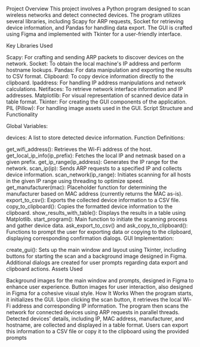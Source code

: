 Project Overview
This project involves a Python program designed to scan wireless networks and detect connected devices. The program utilizes several libraries, including Scapy for ARP requests, Socket for retrieving device information, and Pandas for handling data export. The GUI is crafted using Figma and implemented with Tkinter for a user-friendly interface.

Key Libraries Used

Scapy: For crafting and sending ARP packets to discover devices on the network.
Socket: To obtain the local machine's IP address and perform hostname lookups.
Pandas: For data manipulation and exporting the results to CSV format.
Clipboard: To copy device information directly to the clipboard.
Ipaddress: For handling IP address manipulations and network calculations.
Netifaces: To retrieve network interface information and IP addresses.
Matplotlib: For visual representation of scanned device data in table format.
Tkinter: For creating the GUI components of the application.
PIL (Pillow): For handling image assets used in the GUI.
Script Structure and Functionality

Global Variables:

devices: A list to store detected device information.
Function Definitions:

get_wifi_address(): Retrieves the Wi-Fi address of the host.
get_local_ip_info(ip_prefix): Fetches the local IP and netmask based on a given prefix.
get_ip_range(ip_address): Generates the IP range for the network.
scan_ip(ip): Sends ARP requests to a specified IP and collects device information.
scan_network(ip_range): Initiates scanning for all hosts in the given IP range using threading to optimize speed.
get_manufacturer(mac): Placeholder function for determining the manufacturer based on MAC address (currently returns the MAC as-is).
export_to_csv(): Exports the collected device information to a CSV file.
copy_to_clipboard(): Copies the formatted device information to the clipboard.
show_results_with_table(): Displays the results in a table using Matplotlib.
start_program(): Main function to initiate the scanning process and gather device data.
ask_export_to_csv() and ask_copy_to_clipboard(): Functions to prompt the user for exporting data or copying to the clipboard, displaying corresponding confirmation dialogs.
GUI Implementation:

create_gui(): Sets up the main window and layout using Tkinter, including buttons for starting the scan and a background image designed in Figma. Additional dialogs are created for user prompts regarding data export and clipboard actions.
Assets Used

Background images for the main window and prompts, designed in Figma to enhance user experience.
Button images for user interaction, also designed in Figma for a cohesive visual style.
How It Works
When the program starts, it initializes the GUI. Upon clicking the scan button, it retrieves the local Wi-Fi address and corresponding IP information. The program then scans the network for connected devices using ARP requests in parallel threads. Detected devices' details, including IP, MAC address, manufacturer, and hostname, are collected and displayed in a table format. Users can export this information to a CSV file or copy it to the clipboard using the provided prompts
